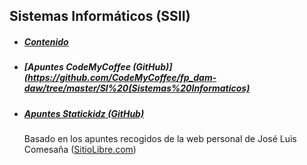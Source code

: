 ## Sistemas Informáticos (SSII) ##

- ##### [Contenido](contenido.md) #####

- ##### [Apuntes CodeMyCoffee (GitHub)](https://github.com/CodeMyCoffee/fp_dam-daw/tree/master/SI%20(Sistemas%20Informaticos) #####

- ##### [Apuntes Statickidz (GitHub)](https://github.com/statickidz/TemarioDAW/tree/master/SSII) #####

	Basado en los apuntes recogidos de la web personal de José Luis Comesaña ([SitioLibre.com](http://www.sitiolibre.com/))
